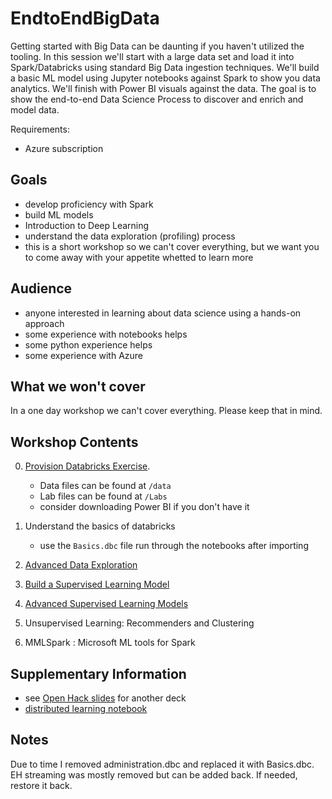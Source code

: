 # EndtoEndBigData

Getting started with Big Data can be daunting if you haven't utilized the tooling. In this session we'll start with a large data set and load it into Spark/Databricks using standard Big Data ingestion techniques. We'll build a basic ML model using Jupyter notebooks against Spark to show you data analytics. We'll finish with Power BI visuals against the data. The goal is to show the end-to-end Data Science Process to discover and enrich and model data.

Requirements:  

* Azure subscription

## Goals

* develop proficiency with Spark
* build ML models
* Introduction to Deep Learning
* understand the data exploration (profiling) process
* this is a short workshop so we can't cover everything, but we want you to come away with your appetite whetted to learn more

## Audience

* anyone interested in learning about data science using a hands-on approach
* some experience with notebooks helps
* some python experience helps
* some experience with Azure

## What we won't cover

In a one day workshop we can't cover everything.  Please keep that in mind.  

## Workshop Contents

0. [Provision Databricks Exercise](provision.md).  

    * Data files can be found at `/data`  
    * Lab files can be found at `/Labs`  
    * consider downloading Power BI if you don't have it

1. Understand the basics of databricks

    * use the `Basics.dbc` file
  run through the notebooks after importing

2. [Advanced Data Exploration](advanced.md)

3. [Build a Supervised Learning Model](supervised.md) 

4. [Advanced Supervised Learning Models](supervised_advanced.md)

5. Unsupervised Learning:  Recommenders and Clustering

6. MMLSpark :  Microsoft ML tools for Spark


## Supplementary Information

* see [Open Hack slides](OpenHack-DL/) for another deck
* [distributed learning notebook](01_distributed_dl.ipynb)




## Notes

Due to time I removed administration.dbc and replaced it with Basics.dbc.  EH streaming was mostly removed but can be added back.  If needed, restore it back.


